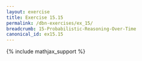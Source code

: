 ```yaml
---
layout: exercise
title: Exercise 15.15
permalink: /dbn-exercises/ex_15/
breadcrumb: 15-Probabilistic-Reasoning-Over-Time
canonical_id: ex15.15
---
```


{% include mathjax_support %}
